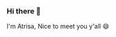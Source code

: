 ### Hi there 👋
I'm Atrisa, Nice to meet you y'all 😄


<!-- 🔭 I’m currently working on Propertree.id and Teaching at STT Terpadu Nurul Fikri
- 🌱 I’m currently learning Backend Development using Go, and PHP
 👯 I’m looking to collaborate on ...
- 🤔 I’m looking for help with ...
- 💬 Ask me about ...
- 📫 How to reach me: ...
- 😄 Pronouns: ...
- ⚡ Fun fact: ...
you looking for me?
📩 [LinkedIn](https://linkedin.com/in/cookie1599/)
📩 [Facebook](https://www.facebook.com/atrisa.hidayah/)
![Atrisa's github stats](https://github-readme-stats.vercel.app/api?username=cookie1599&show_icons=true&theme=cobalt)
-->
